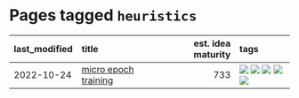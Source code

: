 # Pages tagged `heuristics`

|last_modified|title|est. idea maturity|tags
|:---|:---|---:|:---|
|2022-10-24|[micro epoch training](../micro-epoch.md)|733|[![](https://img.shields.io/badge/tag-augmentation-e33481)](../tags/augmentation.md) [![](https://img.shields.io/badge/tag-dataset-da6994)](../tags/dataset.md) [![](https://img.shields.io/badge/tag-heuristics-b59164)](../tags/heuristics.md) [![](https://img.shields.io/badge/tag-tooling-869bd0)](../tags/tooling.md) [![](https://img.shields.io/badge/tag-training-ebbec3)](../tags/training.md)|